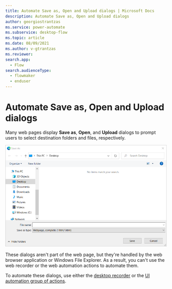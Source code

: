 ```yaml
---
title: Automate Save as, Open and Upload dialogs | Microsoft Docs
description: Automate Save as, Open and Upload dialogs
author: georgiostrantzas
ms.service: power-automate
ms.subservice: desktop-flow
ms.topic: article
ms.date: 08/09/2021
ms.author: v-gtrantzas
ms.reviewer:
search.app: 
  - Flow
search.audienceType: 
  - flowmaker
  - enduser
---
```


# Automate Save as, Open and Upload dialogs

Many web pages display **Save as**, **Open**, and **Upload** dialogs to prompt users to select destination folders and files, respectively.

![Screenshot of a Save as dialog.](media/automate-save-open-upload-dialogs/save-as-dialog.png)

These dialogs aren't part of the web page, but they're handled by the web browser application or Windows File Explorer. As a result, you can't use the web recorder or the web automation actions to automate them.

To automate these dialogs, use either the [desktop recorder](../recording-flow.md#desktop-recorder) or the [UI automation group of actions](../actions-reference/uiautomation.md). 